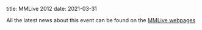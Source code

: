 title: MMLive 2012
date: 2021-03-31

All the latest news about this event can be found on the [MMLive webpages](http://www.micromanu.com/x/mm-live/mmlive.html)